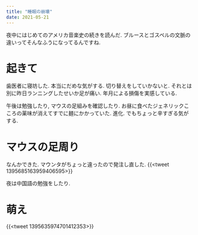 ```yaml
---
title: "睡眠の崩壊"
date: 2021-05-21
---
```


夜中にはじめてのアメリカ音楽史の続きを読んだ. ブルースとゴスペルの文脈の違いってそんなふうになってるんですね.

# 起きて
歯医者に寝坊した. 本当にだめな気がする. 切り替えをしていかないと. それとは別に昨日ランニングしたせいか足が痛い. 年月による損傷を実感している.

午後は勉強したり, マウスの足組みを確認したり. お昼に食べたジェネリックこころの薬味が消えてすでに麺にかかっていた. 進化. でもちょっと辛すぎる気がする.

# マウスの足周り

なんかできた. マウンタがちょっと違ったので発注し直した.
{{<tweet 1395685163959406595>}}

夜は中国語の勉強をしたり.

# 萌え
{{<tweet 1395635974701412353>}}